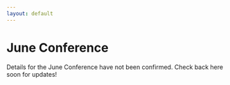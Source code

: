 ```yaml
---
layout: default
---
```


# June Conference

Details for the June Conference have not been confirmed. Check back here soon for updates!